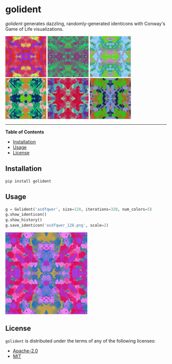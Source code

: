 # golident

_golident_ generates dazzling, randomly-generated identicons with Conway's Game of Life visualizations.

![01.png](img/01.png) ![02.png](img/02.png) ![03.png](img/03.png) ![04.png](img/04.png) ![05.png](img/05.png) ![06.png](img/06.png)

---

**Table of Contents**

- [Installation](#installation)
- [Usage](#usage)
- [License](#license)

## Installation

```console
pip install golident
```

## Usage

```python
g = Golident('asdfqwer', size=128, iterations=320, num_colors=5)
g.show_identicon()
g.show_history()
g.save_identicon('asdfqwer_128.png', scale=2)
```

![asdfqwer_128.png](img/asdfqwer_128.png)

## License

`golident` is distributed under the terms of any of the following licenses:

- [Apache-2.0](https://spdx.org/licenses/Apache-2.0.html)
- [MIT](https://spdx.org/licenses/MIT.html)
